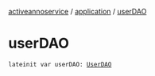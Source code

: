 [activeannoservice](../index.md) / [application](index.md) / [userDAO](./user-d-a-o.md)

# userDAO

`lateinit var userDAO: `[`UserDAO`](../user/-user-d-a-o/index.md)